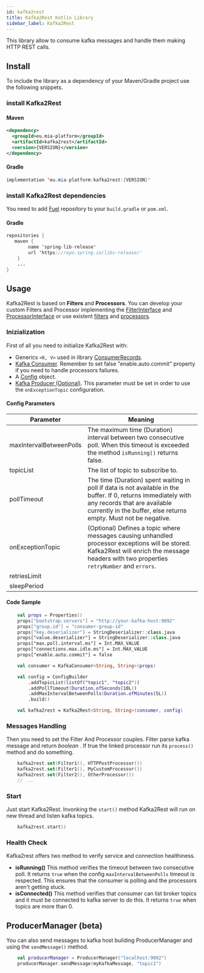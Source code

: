 ```yaml
---
id: kafka2rest
title: Kafka2Rest Kotlin Library
sidebar_label: Kafka2Rest
---
```


This library allow to consume kafka messages and handle them making HTTP REST calls.

## Install

To include the library as a dependency of your Maven/Gradle project use the following snippets.

### install Kafka2Rest

#### Maven

```xml
<dependency>
  <groupId>eu.mia-platform</groupId>
  <artifactId>kafka2rest</artifactId>
  <version>{VERSION}</version>
</dependency>
```

#### Gradle

```java
implementation 'eu.mia-platform:kafka2rest:{VERSION}'
```

### install Kafka2Rest dependencies

You need to add [Fuel](https://github.com/kittinunf/fuel) repository to your `build.gradle` or `pom.xml`.

#### Gradle

```java
repositories {
   maven {
        name 'spring-lib-release'
        url 'https://repo.spring.io/libs-release/'
    }
    ...
}
```

## Usage

Kafka2Rest is based on **Filters** and **Processors**. You can develop your custom Filters and Processor implementing the [FilterInterface](https://git.tools.mia-platform.eu/platform/libraries/kafka2rest/blob/master/src/main/kotlin/eu/miaplatform/kafka2rest/interfaces/FilterInterface.kt) and [ProcessorInterface](https://git.tools.mia-platform.eu/platform/libraries/kafka2rest/blob/master/src/main/kotlin/eu/miaplatform/kafka2rest/interfaces/ProcessorInterface.kt) or use existent [filters](https://git.tools.mia-platform.eu/platform/libraries/kafka2rest/tree/master/src/main/kotlin/eu/miaplatform/kafka2rest/filters) and [processors](https://git.tools.mia-platform.eu/platform/libraries/kafka2rest/tree/master/src/main/kotlin/eu/miaplatform/kafka2rest/processors).

### Inizialization

First of all you need to initialize Kafka2Rest with:

* Generics `<K, V>` used in library [ConsumerRecords](https://kafka.apache.org/11/javadoc/org/apache/kafka/clients/consumer/ConsumerRecords.html).
* [Kafka Consumer](https://kafka.apache.org/20/javadoc/org/apache/kafka/clients/consumer/Consumer.html). Remember to set false "enable.auto.commit" property if you need to handle processors failures.
* A [Config](https://git.tools.mia-platform.eu/platform/libraries/kafka2rest/blob/master/src/main/kotlin/eu/miaplatform/kafka2rest/config/ConfigBuilder.kt) object.
* [Kafka Producer (Optional)](https://kafka.apache.org/20/javadoc/org/apache/kafka/clients/producer/Producer.html). This parameter must be set in order to use the `onExceptionTopic` configuration.

#### Config Parameters

|Parameter|Meaning|
|---|---|
|maxIntervalBetweenPolls|The maximum time (Duration) interval between two consecutive poll. When this timeout is exceeded the method `isRunning()` returns false.|
|topicList|The list of topic to subscribe to.|
|pollTimeout|The time (Duration) spent waiting in poll if data is not available in the buffer. If 0, returns immediately with any records that are available currently in the buffer, else returns empty. Must not be negative.|
|onExceptionTopic|(Optional) Defines a topic where messages causing unhandled processor exceptions will be stored. Kafka2Rest will enrich the message headers with two properties `retryNumber` and `errors`.|
|retriesLimit||
|sleepPeriod||

#### Code Sample

```kotlin
    val props = Properties()
    props["bootstrap.servers"] = "http://your-kafka-host:9092"
    props["group.id"] = "consumer-group-id"
    props["key.deserializer"] = StringDeserializer::class.java
    props["value.deserializer"] = StringDeserializer::class.java
    props["max.poll.interval.ms"] = Int.MAX_VALUE
    props["connections.max.idle.ms"] = Int.MAX_VALUE
    props["enable.auto.commit"] = false

    val consumer = KafkaConsumer<String, String>(props)

    val config = ConfigBuilder
        .addTopicList(listOf("topic1", "topic2"))
        .addPollTimeout(Duration.ofSeconds(10L))
        .addMaxIntervalBetweenPolls(Duration.ofMinutes(5L))
        .build()

    val kafka2rest = Kafka2Rest<String, String>(consumer, config)
```

### Messages Handling

Then you need to set the Filter And Processor couples. Filter parse kafka message and return _boolean_ .
If true the linked processor run its `process()` method and do something.

```kotlin
    kafka2rest.set(Filter1(), HTTPPostProcessor())
    kafka2rest.set(Filter1(), MyCustomProcessor())
    kafka2rest.set(Filter2(), OtherProcessor())
    // ...
```

### Start

Just start Kafka2Rest. Invonking the `start()` method Kafka2Rest will run on new thread and listen kafka topics.

```kotlin
    kafka2rest.start()
```

### Health Check

Kafka2rest offers two method to verify service and connection healthiness.

- **isRunning()** This method verifies the timeout between two consecutive poll. It returns `true` when the config `maxIntervalBetweenPolls` timeout is respected. This ensures that the consumer is polling and the processors aren't getting stuck.
- **isConnected()** This method verifies that consumer can list broker topics and it must be connected to kafka server to do this. It returns `true` when topics are more than 0.

## ProducerManager (beta)

You can also send messages to kafka host building ProducerManager and using the `sendMessage()` method.

```kotlin
    val producerManager = ProducerManager("localhost:9092")
    producerManager.sendMessage(myKafkaMessage, "topic1")
```
